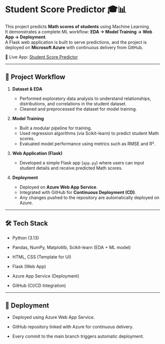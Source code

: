 # Student Score Predictor 🎓📊

This project predicts **Math scores of students** using Machine Learning.  
It demonstrates a complete ML workflow: **EDA → Model Training → Web App → Deployment**.  
A Flask web application is built to serve predictions, and the project is deployed on **Microsoft Azure** with continuous delivery from GitHub.

🔗 Live App: [Student Score Predictor](https://student-score.azurewebsites.net/)

---

## 📌 Project Workflow

1. **Dataset & EDA**  
   - Performed exploratory data analysis to understand relationships, distributions, and correlations in the student dataset.  
   - Cleaned and preprocessed the dataset for model training.  

2. **Model Training**  
   - Built a modular pipeline for training.  
   - Used regression algorithms (via Scikit-learn) to predict student Math scores.  
   - Evaluated model performance using metrics such as RMSE and R².  

3. **Web Application (Flask)**  
   - Developed a simple Flask app (`app.py`) where users can input student details and receive predicted Math scores.  

4. **Deployment**  
   - Deployed on **Azure Web App Service**.  
   - Integrated with GitHub for **Continuous Deployment (CD)**.  
   - Any changes pushed to the repository are automatically deployed on Azure.  

---

## 🛠 Tech Stack
- Python (3.13)

- Pandas, NumPy, Matplotlib, Scikit-learn (EDA + ML model)

- HTML, CSS (Template for UI)

- Flask (Web App)

- Azure App Service (Deployment)

- GitHub (CI/CD Integration)

---

## 🚀 Deployment
- Deployed using Azure Web App Service.

- GitHub repository linked with Azure for continuous delivery.

- Every commit to the main branch triggers automatic deployment.